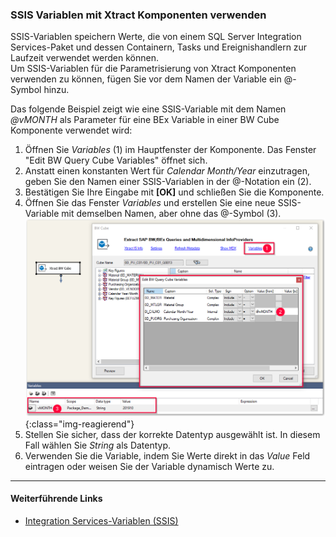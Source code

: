 ### SSIS Variablen mit Xtract Komponenten verwenden

SSIS-Variablen speichern Werte, die von einem SQL Server Integration Services-Paket und dessen Containern, Tasks und Ereignishandlern zur Laufzeit verwendet werden können.<br>
Um SSIS-Variablen für die Parametrisierung von Xtract Komponenten verwenden zu können, fügen Sie vor dem Namen der Variable ein @-Symbol hinzu.

Das folgende Beispiel zeigt wie eine SSIS-Variable mit dem Namen *@vMONTH* als Parameter für eine BEx Variable in einer BW Cube Komponente verwendet wird:

1. Öffnen Sie *Variables* (1) im Hauptfenster der Komponente. Das Fenster "Edit BW Query Cube Variables" öffnet sich.
2. Anstatt einen konstanten Wert für *Calendar Month/Year* einzutragen, geben Sie den Namen einer SSIS-Variablen in der @-Notation ein (2).
3. Bestätigen Sie Ihre Eingabe mit **[OK]** und schließen Sie die Komponente.
4. Öffnen Sie das Fenster *Variables* und erstellen Sie eine neue SSIS-Variable mit demselben Namen, aber ohne das @-Symbol (3).
![Variables](/img/content/xis/xis_vars.png){:class="img-reagierend"}
5. Stellen Sie sicher, dass der korrekte Datentyp ausgewählt ist. In diesem Fall wählen Sie *String* als Datentyp.
6. Verwenden Sie die Variable, indem Sie Werte direkt in das *Value* Feld eintragen oder weisen Sie der Variable dynamisch Werte zu.

******
#### Weiterführende Links

- [Integration Services-Variablen (SSIS)](https://docs.microsoft.com/de-de/sql/integration-services/integration-services-ssis-variables?view=sql-server-ver15)
